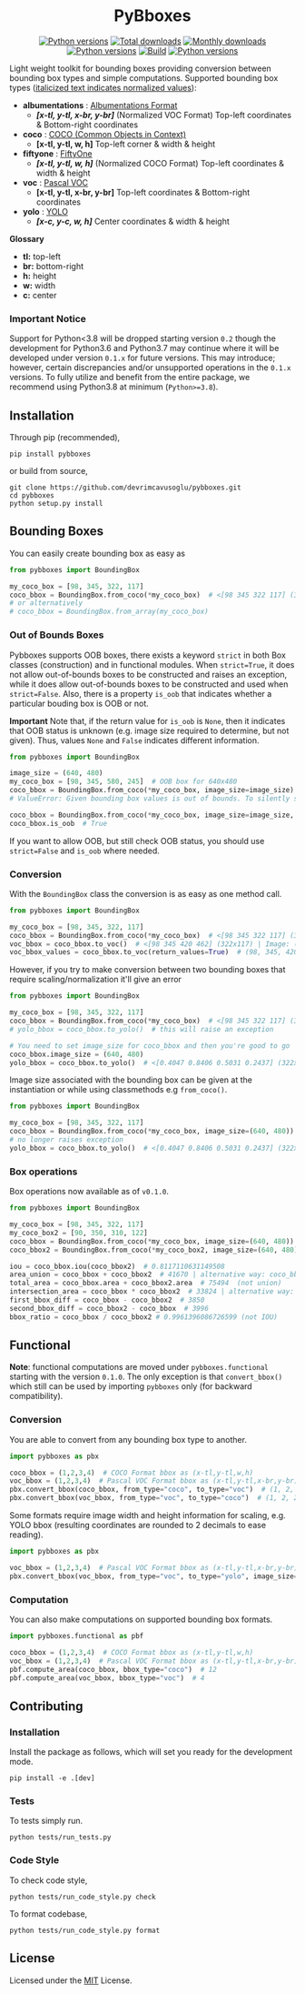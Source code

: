 <h1 align="center">PyBboxes</h1>
<p align="center">
<a href="https://pypi.org/project/pybboxes"><img src="https://img.shields.io/pypi/v/pybboxes?color=blue" alt="Python versions"></a>
<a href="https://pepy.tech/project/pybboxes"><img src="https://pepy.tech/badge/pybboxes" alt="Total downloads"></a>
<a href="https://pypi.org/project/pybboxes"><img src="https://img.shields.io/pypi/dm/pybboxes?color=blue" alt="Monthly downloads"></a>
<br>
<a href="https://pypi.org/project/pybboxes"><img src="https://img.shields.io/pypi/pyversions/pybboxes" alt="Python versions"></a>
<a href="https://github.com/devrimcavusoglu/pybboxes/actions/workflows/ci.yml"><img src="https://github.com/devrimcavusoglu/pybboxes/actions/workflows/ci.yml/badge.svg" alt="Build"></a>
<a href="https://github.com/devrimcavusoglu/pybboxes/blob/main/LICENSE"><img src="https://img.shields.io/github/license/devrimcavusoglu/pybboxes" alt="Python versions"></a>
</p>

Light weight toolkit for bounding boxes providing conversion between bounding box types and simple computations. Supported bounding box types (<ins>italicized text indicates normalized values</ins>):

- **albumentations** : [Albumentations Format](https://albumentations.ai/docs/getting_started/bounding_boxes_augmentation/#albumentations)
  - **_[x-tl, y-tl, x-br, y-br]_** (Normalized VOC Format) Top-left coordinates & Bottom-right coordinates
- **coco** : [COCO (Common Objects in Context)](http://cocodataset.org/)
  - **[x-tl, y-tl, w, h]** Top-left corner & width & height
- **fiftyone** : [FiftyOne](https://github.com/voxel51/fiftyone)
  - **_[x-tl, y-tl, w, h]_** (Normalized COCO Format) Top-left coordinates & width & height
- **voc** : [Pascal VOC](http://host.robots.ox.ac.uk/pascal/VOC/)
  - **[x-tl, y-tl, x-br, y-br]** Top-left coordinates & Bottom-right coordinates
- **yolo** : [YOLO](https://github.com/ultralytics/yolov5)
  - **_[x-c, y-c, w, h]_** Center coordinates & width & height

**Glossary**

- **tl:** top-left
- **br:** bottom-right
- **h:** height
- **w:** width
- **c:** center

### Important Notice
Support for Python<3.8 will be dropped starting version `0.2` though the development for Python3.6 and Python3.7 may 
continue where it will be developed under version `0.1.x` for future versions. This may introduce; however, certain 
discrepancies and/or unsupported operations in the `0.1.x` versions. To fully utilize and benefit from the entire 
package, we recommend using Python3.8 at minimum (`Python>=3.8`).

## Installation

Through pip (recommended),

    pip install pybboxes

or build from source,

    git clone https://github.com/devrimcavusoglu/pybboxes.git
    cd pybboxes
    python setup.py install

## Bounding Boxes

You can easily create bounding box as easy as

```python
from pybboxes import BoundingBox

my_coco_box = [98, 345, 322, 117]
coco_bbox = BoundingBox.from_coco(*my_coco_box)  # <[98 345 322 117] (322x117) | Image: (?x?)>
# or alternatively
# coco_bbox = BoundingBox.from_array(my_coco_box)
```

### Out of Bounds Boxes
Pybboxes supports OOB boxes, there exists a keyword `strict` in both Box classes (construction) and in functional 
modules. When `strict=True`, it does not allow out-of-bounds boxes to be constructed and raises an exception, while 
it does allow out-of-bounds boxes to be constructed and used when `strict=False`. Also, there is a property `is_oob` 
that indicates whether a particular bouding box is OOB or not. 

**Important** Note that, if the return value for `is_oob` is `None`, then it indicates that OOB status is unknown 
(e.g. image size required to determine, but not given). Thus, values `None` and `False` indicates different information.

```python
from pybboxes import BoundingBox

image_size = (640, 480)
my_coco_box = [98, 345, 580, 245]  # OOB box for 640x480
coco_bbox = BoundingBox.from_coco(*my_coco_box, image_size=image_size)  # Exception
# ValueError: Given bounding box values is out of bounds. To silently skip out of bounds cases pass 'strict=False'.

coco_bbox = BoundingBox.from_coco(*my_coco_box, image_size=image_size, strict=False)  # No Exception
coco_bbox.is_oob  # True
```

If you want to allow OOB, but still check OOB status, you should use `strict=False` and `is_oob` where needed.

### Conversion

With the `BoundingBox` class the conversion is as easy as one method call.

```python
from pybboxes import BoundingBox

my_coco_box = [98, 345, 322, 117]
coco_bbox = BoundingBox.from_coco(*my_coco_box)  # <[98 345 322 117] (322x117) | Image: (?x?)>
voc_bbox = coco_bbox.to_voc()  # <[98 345 420 462] (322x117) | Image: (?x?)>
voc_bbox_values = coco_bbox.to_voc(return_values=True)  # (98, 345, 420, 462)
```

However, if you try to make conversion between two bounding boxes that require scaling/normalization it'll give an error

```python
from pybboxes import BoundingBox

my_coco_box = [98, 345, 322, 117]
coco_bbox = BoundingBox.from_coco(*my_coco_box)  # <[98 345 322 117] (322x117) | Image: (?x?)>
# yolo_bbox = coco_bbox.to_yolo()  # this will raise an exception

# You need to set image_size for coco_bbox and then you're good to go
coco_bbox.image_size = (640, 480)
yolo_bbox = coco_bbox.to_yolo()  # <[0.4047 0.8406 0.5031 0.2437] (322x117) | Image: (640x480)>
```

Image size associated with the bounding box can be given at the instantiation or while using classmethods e.g 
`from_coco()`.

```python
from pybboxes import BoundingBox

my_coco_box = [98, 345, 322, 117]
coco_bbox = BoundingBox.from_coco(*my_coco_box, image_size=(640, 480))  # <[98 345 322 117] (322x117) | Image: (640x480)>
# no longer raises exception
yolo_bbox = coco_bbox.to_yolo()  # <[0.4047 0.8406 0.5031 0.2437] (322x117) | Image: (640x480)> 
```

### Box operations

Box operations now available as of `v0.1.0`.

```python
from pybboxes import BoundingBox

my_coco_box = [98, 345, 322, 117]
my_coco_box2 = [90, 350, 310, 122]
coco_bbox = BoundingBox.from_coco(*my_coco_box, image_size=(640, 480))
coco_bbox2 = BoundingBox.from_coco(*my_coco_box2, image_size=(640, 480))

iou = coco_bbox.iou(coco_bbox2)  # 0.8117110631149508
area_union = coco_bbox + coco_bbox2  # 41670 | alternative way: coco_bbox.union(coco_bbox2)
total_area = coco_bbox.area + coco_bbox2.area  # 75494  (not union)
intersection_area = coco_bbox * coco_bbox2  # 33824 | alternative way: coco_bbox.intersection(coco_bbox2)
first_bbox_diff = coco_bbox - coco_bbox2  # 3850
second_bbox_diff = coco_bbox2 - coco_bbox  # 3996
bbox_ratio = coco_bbox / coco_bbox2 # 0.9961396086726599 (not IOU)
```

## Functional

**Note**: functional computations are moved under `pybboxes.functional` starting with the version `0.1.0`. The only 
exception is that  `convert_bbox()` which still can be used by importing `pybboxes` only (for backward compatibility).

### Conversion
You are able to convert from any bounding box type to another.

```python
import pybboxes as pbx

coco_bbox = (1,2,3,4)  # COCO Format bbox as (x-tl,y-tl,w,h)
voc_bbox = (1,2,3,4)  # Pascal VOC Format bbox as (x-tl,y-tl,x-br,y-br)
pbx.convert_bbox(coco_bbox, from_type="coco", to_type="voc")  # (1, 2, 4, 6)
pbx.convert_bbox(voc_bbox, from_type="voc", to_type="coco")  # (1, 2, 2, 2)
```

Some formats require image width and height information for scaling, e.g. YOLO bbox (resulting coordinates 
are rounded to 2 decimals to ease reading).

```python
import pybboxes as pbx

voc_bbox = (1,2,3,4)  # Pascal VOC Format bbox as (x-tl,y-tl,x-br,y-br)
pbx.convert_bbox(voc_bbox, from_type="voc", to_type="yolo", image_size=(28, 28))  # (0.07, 0.11, 0.07, 0.07)
```

### Computation
You can also make computations on supported bounding box formats.

```python
import pybboxes.functional as pbf

coco_bbox = (1,2,3,4)  # COCO Format bbox as (x-tl,y-tl,w,h)
voc_bbox = (1,2,3,4)  # Pascal VOC Format bbox as (x-tl,y-tl,x-br,y-br)
pbf.compute_area(coco_bbox, bbox_type="coco")  # 12
pbf.compute_area(voc_bbox, bbox_type="voc")  # 4
```

## Contributing

### Installation

Install the package as follows, which will set you ready for the development mode.

```shell
pip install -e .[dev]
```

### Tests

To tests simply run.

    python tests/run_tests.py

### Code Style

To check code style,

    python tests/run_code_style.py check

To format codebase,

    python tests/run_code_style.py format

## License

Licensed under the [MIT](LICENSE) License.